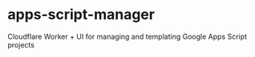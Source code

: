 # apps-script-manager
Cloudflare Worker + UI for managing and templating Google Apps Script projects
